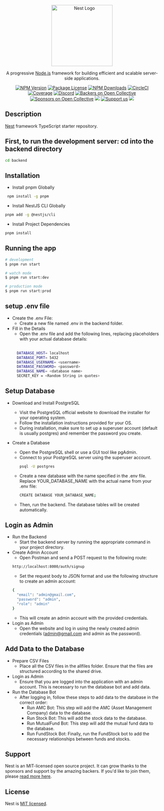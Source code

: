 <p align="center">
  <a href="http://nestjs.com/" target="blank"><img src="https://nestjs.com/img/logo-small.svg" width="200" alt="Nest Logo" /></a>
</p>

[circleci-image]: https://img.shields.io/circleci/build/github/nestjs/nest/master?token=abc123def456
[circleci-url]: https://circleci.com/gh/nestjs/nest

  <p align="center">A progressive <a href="http://nodejs.org" target="_blank">Node.js</a> framework for building efficient and scalable server-side applications.</p>
    <p align="center">
<a href="https://www.npmjs.com/~nestjscore" target="_blank"><img src="https://img.shields.io/npm/v/@nestjs/core.svg" alt="NPM Version" /></a>
<a href="https://www.npmjs.com/~nestjscore" target="_blank"><img src="https://img.shields.io/npm/l/@nestjs/core.svg" alt="Package License" /></a>
<a href="https://www.npmjs.com/~nestjscore" target="_blank"><img src="https://img.shields.io/npm/dm/@nestjs/common.svg" alt="NPM Downloads" /></a>
<a href="https://circleci.com/gh/nestjs/nest" target="_blank"><img src="https://img.shields.io/circleci/build/github/nestjs/nest/master" alt="CircleCI" /></a>
<a href="https://coveralls.io/github/nestjs/nest?branch=master" target="_blank"><img src="https://coveralls.io/repos/github/nestjs/nest/badge.svg?branch=master#9" alt="Coverage" /></a>
<a href="https://discord.gg/G7Qnnhy" target="_blank"><img src="https://img.shields.io/badge/discord-online-brightgreen.svg" alt="Discord"/></a>
<a href="https://opencollective.com/nest#backer" target="_blank"><img src="https://opencollective.com/nest/backers/badge.svg" alt="Backers on Open Collective" /></a>
<a href="https://opencollective.com/nest#sponsor" target="_blank"><img src="https://opencollective.com/nest/sponsors/badge.svg" alt="Sponsors on Open Collective" /></a>
  <a href="https://paypal.me/kamilmysliwiec" target="_blank"><img src="https://img.shields.io/badge/Donate-PayPal-ff3f59.svg"/></a>
    <a href="https://opencollective.com/nest#sponsor"  target="_blank"><img src="https://img.shields.io/badge/Support%20us-Open%20Collective-41B883.svg" alt="Support us"></a>
  <a href="https://twitter.com/nestframework" target="_blank"><img src="https://img.shields.io/twitter/follow/nestframework.svg?style=social&label=Follow"></a>
</p>
  <!--[![Backers on Open Collective](https://opencollective.com/nest/backers/badge.svg)](https://opencollective.com/nest#backer)
  [![Sponsors on Open Collective](https://opencollective.com/nest/sponsors/badge.svg)](https://opencollective.com/nest#sponsor)-->

## Description

[Nest](https://github.com/nestjs/nest) framework TypeScript starter repository.

## First, to run the development server: cd into the backend directory

```bash
cd backend
```
## Installation
 - Install pnpm Globally
 ```bash
  npm install -g pnpm
  ```
 - Install NestJS CLI Globally
  ```bash
  pnpm add -g @nestjs/cli
  ```
 - Install Project Dependencies
  ```bash
  pnpm install
  ```

## Running the app

```bash
# development
$ pnpm run start

# watch mode
$ pnpm run start:dev

# production mode
$ pnpm run start:prod
```

## setup .env file
 - Create the .env File:
    - Create a new file named .env in the backend folder.
 - Fill in the Details
    - Open the .env file and add the following lines, replacing placeholders with your actual database details:
    <br></br>
    ```bash
      DATABASE_HOST= localhost
      DATABASE_PORT= 5432
      DATABASE_USERNAME= <username>
      DATABASE_PASSWORD= <password>
      DATABASE_NAME= <database name>
      SECRET_KEY = <Random String in quotes>
    ```

## Setup Database
 - Download and Install PostgreSQL
    - Visit the PostgreSQL official website to download the installer for your operating system.
    - Follow the installation instructions provided for your OS.
    - During installation, make sure to set up a superuser account (default is usually postgres) and remember the password you create.

 - Create a Database    
    - Open the PostgreSQL shell or use a GUI tool like pgAdmin.
    - Connect to your PostgreSQL server using the superuser account.
      ```bash
      psql -U postgres
      ```
    - Create a new database with the name specified in the .env file. Replace YOUR_DATABASE_NAME with the actual name from your .env file:
      ```bash
      CREATE DATABASE YOUR_DATABASE_NAME;
      ```
    - Then, run the backend. The database tables will be created automatically. 
  
## Login as Admin
 - Run the Backend
   - Start the backend server by running the appropriate command in your project directory.
 - Create Admin Account
   - Open Postman and send a POST request to the following route:
    ```bash
    http://localhost:8000/auth/signup
    ```
   - Set the request body to JSON format and use the following structure to create an admin account:
    ```bash
    {
      "email": "admin@gmail.com",
      "password": "admin",
      "role": "admin"
    }
    ```
   - This will create an admin account with the provided credentials.
 - Login as Admin
   - Open the website and log in using the newly created admin credentials (admin@gmail.com and admin as the password).
 
## Add Data to the Database
 - Prepare CSV Files
   - Place all the CSV files in the allfiles folder. Ensure that the files are structured according to the shared drive.
 - Login as Admin
   - Ensure that you are logged into the application with an admin account. This is necessary to run the database bot and add data.
 - Run the Database Bot
   - After logging in, follow these steps to add data to the database in the correct order:
     - Run AMC Bot: This step will add the AMC (Asset Management Company) data to the database.
     - Run Stock Bot: This will add the stock data to the database.
     - Run MutualFund Bot: This step will add the mutual fund data to the database.
     - Run FundStock Bot: Finally, run the FundStock bot to add the necessary relationships between funds and stocks.

## Support

Nest is an MIT-licensed open source project. It can grow thanks to the sponsors and support by the amazing backers. If you'd like to join them, please [read more here](https://docs.nestjs.com/support).

## License

Nest is [MIT licensed](LICENSE).
